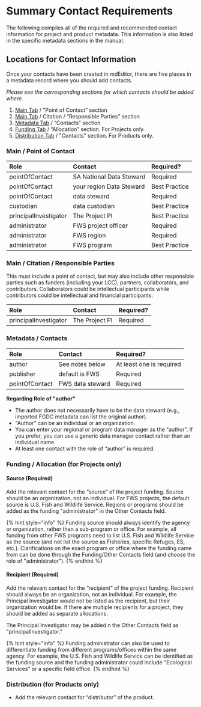 # Summary Contact Requirements

The following compiles all of the required and recommended contact information for project and product metadata. This information is also listed in the specific metadata sections in the manual.

## Locations for Contact Information

Once your contacts have been created in mdEditor, there are five places in a metadata record where you should add contacts.

_Please see the corresponding sections for which contacts should be added where._ 

1. [Main Tab](../project-entry-guidance/record-main-copy.md#point-of-contacts) / "Point of Contact” section 
2. [Main Tab](../project-entry-guidance/record-main-copy.md#responsible-parties-required) / Citation / “Responsible Parties” section 
3. [Metadata Tab](../project-entry-guidance/metadata-tab.md#metadata-contacts) / “Contacts” section 
4. [Funding Tab](../project-entry-guidance/funding-tab.md) / “Allocation”  section. For Projects only.
5. [Distribution Tab](../product-entry-guidance/distribution.md) / "Contacts” section. For Products only.

### **Main / Point of Contact**

| Role | Contact | Required? |
| :--- | :--- | :--- |
| pointOfContact | SA National Data Steward | Required |
| pointOfContact | your region Data Steward | Best Practice |
| pointOfContact | data steward | Required |
| custodian | data custodian | Best Practice |
| principalInvestigator | The Project PI | Best Practice |
| administrator | FWS project officer | Required |
| administrator | FWS region | Required |
| administrator | FWS program | Best Practice |

### **Main / Citation / Responsible Parties**

This must include a point of contact, but may also include other responsible parties such as funders \(including your LCC\), partners, collaborators, and contributors. Collaborators could be intellectual participants while contributors could be intellectual and financial participants.

| Role | Contact | Required? |
| :--- | :--- | :--- |
| principalInvestigator | The Project PI | Required |

### **Metadata / Contacts**

| Role | Contact | Required? |
| :--- | :--- | :--- |
| author | See notes below | At least one is required |
| publisher | default is FWS | Required |
| pointOfContact | FWS data steward | Required |

**Regarding Role of "author"**

* The author does not necessarily have to be the data steward \(e.g., imported FGDC metadata can list the original author\).
* "Author" can be an individual or an organization.
* You can enter your regional or program data manager as the “author”. If you prefer, you can use a generic data manager contact rather than an individual name.
* At least one contact with the role of “author” is required.

### **Funding / Allocation \(for Projects only\)**

#### Source \(Required\)

Add the relevant contact for the “source” of the project funding. Source should be an organization, not an individual. For FWS projects, the default source is U.S. Fish and Wildlife Service.  Regions or programs should be added as the funding "administrator" in the Other Contacts field.

{% hint style="info" %}
Funding source should always identify the agency or organization, rather than a sub-program or office. For example, all funding from other FWS programs need to list U.S. Fish and Wildlife Service as the source \(and not list the source as Fisheries, specific Refuges, ES, etc.\). Clarifications on the exact program or office where the funding came from can be done through the Funding/Other Contacts field \(and choose the role of "administrator"\).
{% endhint %}

#### Recipient \(Required\)

Add the relevant contact for the “recipient” of the project funding. Recipient should always be an organization, not an individual. For example, the Principal Investigator would not be listed as the recipient, but their organization would be. If there are multiple recipients for a project, they should be added as separate allocations.

The Principal Investigator may be added n the Other Contacts field as "principalInvestigator."

{% hint style="info" %}
Funding administrator can also be used to differentiate funding from different programs/offices within the same agency. For example, the U.S. Fish and Wildlife Service can be identified as the funding source and the funding administrator could include "Ecological Services" or a specific field office.
{% endhint %}

### **Distribution \(for Products only\)**

* Add the relevant contact for “distributor” of the product.

